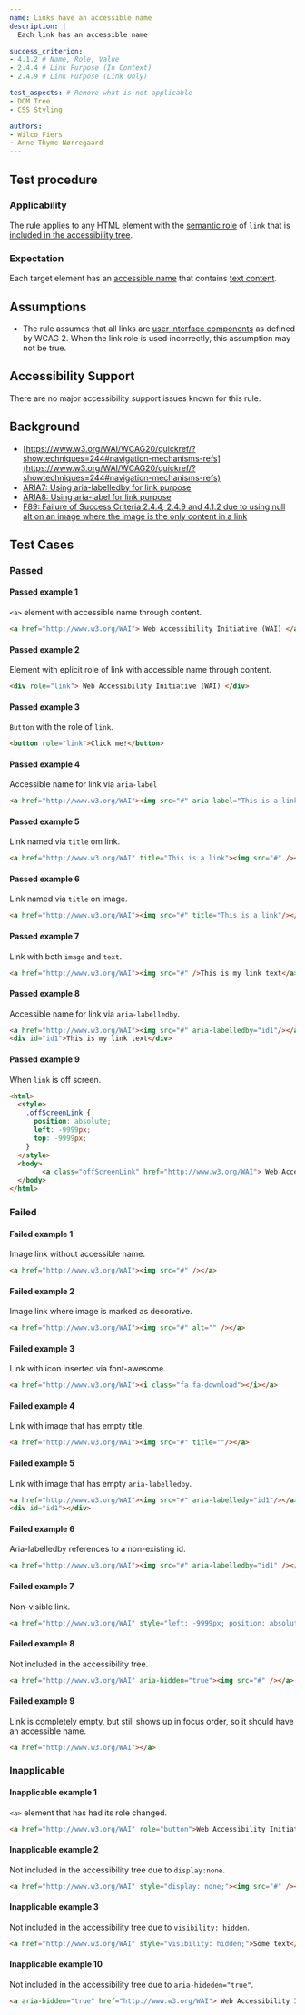 ```yaml
---
name: Links have an accessible name
description: |
  Each link has an accessible name

success_criterion:
- 4.1.2 # Name, Role, Value
- 2.4.4 # Link Purpose (In Context)
- 2.4.9 # Link Purpose (Link Only)

test_aspects: # Remove what is not applicable
- DOM Tree
- CSS Styling

authors:
- Wilco Fiers
- Anne Thyme Nørregaard
---
```


## Test procedure

### Applicability

The rule applies to any HTML element with the [semantic role](#semantic-role) of `link` that is [included in the accessibility tree](#included-in-the-accessibility-tree).

### Expectation

Each target element has an [accessible name](#accessible-name) that contains [text content](#text-content).

## Assumptions

- The rule assumes that all links are [user interface components](https://www.w3.org/TR/WCAG20/#user-interface-componentdef) as defined by WCAG 2. When the link role is used incorrectly, this assumption may not be true.

## Accessibility Support

There are no major accessibility support issues known for this rule.

## Background

- [https://www.w3.org/WAI/WCAG20/quickref/?showtechniques=244#navigation-mechanisms-refs](https://www.w3.org/WAI/WCAG20/quickref/?showtechniques=244#navigation-mechanisms-refs)
- [ARIA7: Using aria-labelledby for link purpose](https://www.w3.org/TR/WCAG20-TECHS/ARIA7.html)
- [ARIA8: Using aria-label for link purpose](https://www.w3.org/TR/WCAG20-TECHS/ARIA8.html)
- [F89: Failure of Success Criteria 2.4.4, 2.4.9 and 4.1.2 due to using null alt on an image where the image is the only content in a link](http://www.w3.org/TR/WCAG20-TECHS/F89.html)

## Test Cases

### Passed

#### Passed example 1

`<a>` element with accessible name through content.

```html
<a href="http://www.w3.org/WAI"> Web Accessibility Initiative (WAI) </a>
```

#### Passed example 2

Element with eplicit role of link with accessible name through content.

```html
<div role="link"> Web Accessibility Initiative (WAI) </div>
```

#### Passed example 3

`Button` with the role of `link`.

```html
<button role="link">Click me!</button>
```

#### Passed example 4

Accessible name for link via `aria-label`

```html
<a href="http://www.w3.org/WAI"><img src="#" aria-label="This is a link"/></a>
```

#### Passed example 5

Link named via `title` om link.

```html
<a href="http://www.w3.org/WAI" title="This is a link"><img src="#" /></a>
```

#### Passed example 6

Link named via `title` on image.

```html
<a href="http://www.w3.org/WAI"><img src="#" title="This is a link"/></a>
```

#### Passed example 7

Link with both `image` and `text`.

```html
<a href="http://www.w3.org/WAI"><img src="#" />This is my link text</a>
```

#### Passed example 8

Accessible name for link via `aria-labelledby`.

```html
<a href="http://www.w3.org/WAI"><img src="#" aria-labelledby="id1"/></a>
<div id="id1">This is my link text</div>
```

#### Passed example 9

When `link` is off screen.

```html
<html>
  <style>
    .offScreenLink {
      position: absolute;
      left: -9999px;
      top: -9999px;
    }
  </style>
  <body>
		<a class="offScreenLink" href="http://www.w3.org/WAI"> Web Accessibility Initiative (WAI) </a>
  </body>
</html>
```

### Failed

#### Failed example 1

Image link without accessible name.

```html
<a href="http://www.w3.org/WAI"><img src="#" /></a>
```

#### Failed example 2

Image link where image is marked as decorative.

```html
<a href="http://www.w3.org/WAI"><img src="#" alt="" /></a>
```

#### Failed example 3

Link with icon inserted via font-awesome.

```html
<a href="http://www.w3.org/WAI"><i class="fa fa-download"></i></a>
```

#### Failed example 4

Link with image that has empty title.

```html
<a href="http://www.w3.org/WAI"><img src="#" title=""/></a>
```

#### Failed example 5

Link with image that has empty `aria-labelledby`.

```html
<a href="http://www.w3.org/WAI"><img src="#" aria-labelledy="id1"/></a>
<div id="id1"></div>
```

#### Failed example 6

Aria-labelledby references to a non-existing id.

```html
<a href="http://www.w3.org/WAI"><img src="#" aria-labelledby="id1" /></a>
```

#### Failed example 7

Non-visible link.

```html
<a href="http://www.w3.org/WAI" style="left: -9999px; position: absolute;"><img src="#" /></a>
```

#### Failed example 8

Not included in the accessibility tree.

```html
<a href="http://www.w3.org/WAI" aria-hidden="true"><img src="#" /></a>
```

#### Failed example 9

Link is completely empty, but still shows up in focus order, so it should have an accessible name.

```html
<a href="http://www.w3.org/WAI"></a>
```

### Inapplicable

#### Inapplicable example 1

`<a>` element that has had its role changed.

```html
<a href="http://www.w3.org/WAI" role="button">Web Accessibility Initiative (WAI)</a>
```

#### Inapplicable example 2

Not included in the accessibility tree due to `display:none`.

```html
<a href="http://www.w3.org/WAI" style="display: none;"><img src="#" /></a>
```

#### Inapplicable example 3

Not included in the accessibility tree due to `visibility: hidden`.

```html
<a href="http://www.w3.org/WAI" style="visibility: hidden;">Some text</a>
```

#### Inapplicable example 10

Not included in the accessibility tree due to `aria-hideden="true"`.

```html
<a aria-hidden="true" href="http://www.w3.org/WAI"> Web Accessibility Initiative (WAI) </a>
```
